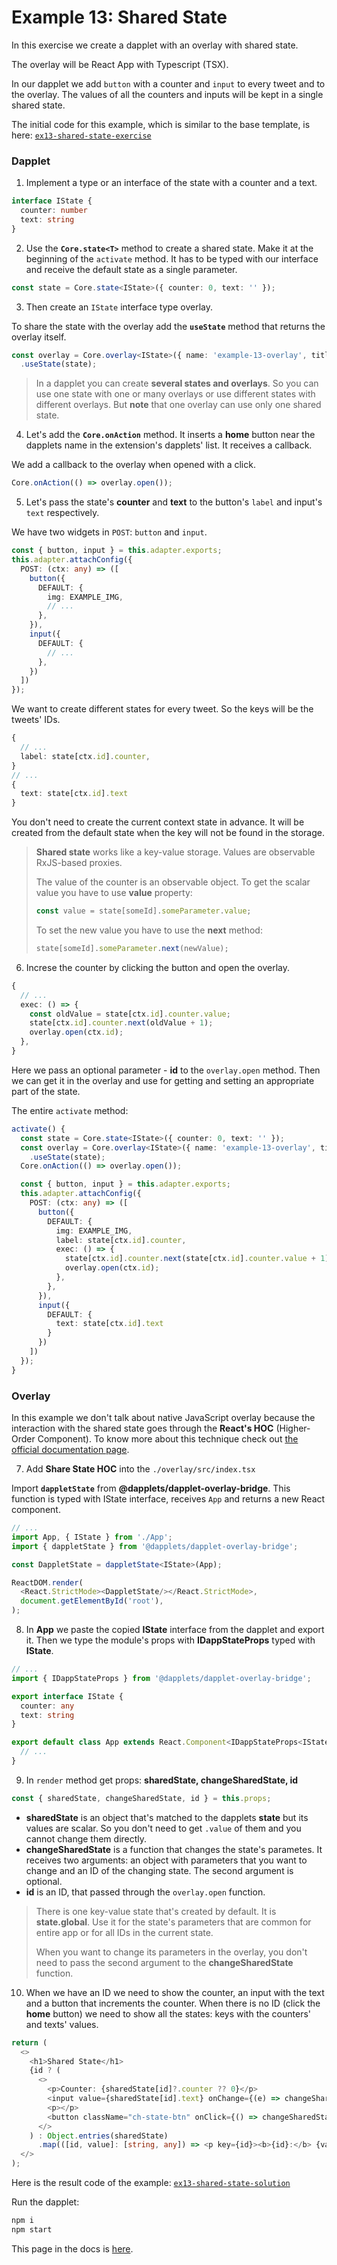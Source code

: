 # Example 13: Shared State

In this exercise we create a dapplet with an overlay with shared state.

The overlay will be React App with Typescript (TSX).

In our dapplet we add `button` with a counter and `input` to every tweet and to the overlay. The values of all the counters and inputs will be kept in a single shared state.

The initial code for this example, which is similar to the base template, is here: [`ex13-shared-state-exercise`](https://github.com/dapplets/dapplet-template/tree/ex13-shared-state-exercise)

### Dapplet

1.  Implement a type or an interface of the state with a counter and a text.

  ```typescript
  interface IState {
    counter: number
    text: string
  }
  ```

2.  Use the **`Core.state<T>`** method to create a shared state. Make it at the beginning of the `activate` method. It has to be typed with our interface and receive the default state as a single parameter.

  ```typescript
  const state = Core.state<IState>({ counter: 0, text: '' });
  ```

3.  Then create an `IState` interface type overlay.

  To share the state with the overlay add the **`useState`** method that returns the overlay itself.

  ```typescript
  const overlay = Core.overlay<IState>({ name: 'example-13-overlay', title: 'Example 13' })
    .useState(state);
  ```

> In a dapplet you can create **several states and overlays**. So you can use one state with one or many overlays or use different states with different overlays. But **note** that one overlay can use only one shared state.

4.  Let's add the **`Core.onAction`** method. It inserts a **home** button near the dapplets name in the extension's dapplets' list. It receives a callback.

  We add a callback to the overlay when opened with a click.

  ```typescript
  Core.onAction(() => overlay.open());
  ```

5.  Let's pass the state's **counter** and **text**  to the button's `label` and input's `text` respectively.

  We have two widgets in `POST`: `button` and `input`.

  ```typescript
  const { button, input } = this.adapter.exports;
  this.adapter.attachConfig({
    POST: (ctx: any) => ([
      button({
        DEFAULT: {
          img: EXAMPLE_IMG,
          // ...
        },
      }),
      input({
        DEFAULT: {
          // ...
        },
      })
    ])
  });
  ```

  We want to create different states for every tweet. So the keys will be the tweets' IDs.

  ```typescript
  {
    // ...
    label: state[ctx.id].counter,
  }
  // ...
  {
    text: state[ctx.id].text
  }
  ```

  You don't need to create the current context state in advance. It will be created from the default state when the key will not be found in the storage.

> **Shared state** works like a key-value storage. Values are observable RxJS-based proxies.
>
> The value of the counter is an observable object. To get the scalar value you have to use **value** property:
>
> ```typescript
> const value = state[someId].someParameter.value;
> ```
>
> To set the new value you have to use the **next** method:
>
> ```typescript
> state[someId].someParameter.next(newValue);
> ```

6.  Increse the counter by clicking the button and open the overlay.

  ```typescript
  {
    // ...
    exec: () => {
      const oldValue = state[ctx.id].counter.value;
      state[ctx.id].counter.next(oldValue + 1);
      overlay.open(ctx.id);
    },
  }
  ```

  Here we pass an optional parameter - **id** to the `overlay.open` method. Then we can get it in the overlay and use for getting and setting an appropriate part of the state.

The entire `activate` method:

```typescript
activate() {
  const state = Core.state<IState>({ counter: 0, text: '' });
  const overlay = Core.overlay<IState>({ name: 'example-13-overlay', title: 'Example 13' })
    .useState(state);
  Core.onAction(() => overlay.open());

  const { button, input } = this.adapter.exports;
  this.adapter.attachConfig({
    POST: (ctx: any) => ([
      button({
        DEFAULT: {
          img: EXAMPLE_IMG,
          label: state[ctx.id].counter,
          exec: () => {
            state[ctx.id].counter.next(state[ctx.id].counter.value + 1);
            overlay.open(ctx.id);
          },
        },
      }),
      input({
        DEFAULT: {
          text: state[ctx.id].text
        }
      })
    ])
  });
}
```

### Overlay

In this example we don't talk about native JavaScript overlay because the interaction with the shared state goes through the **React's HOC** (Higher-Order Component). To know more about this technique check out [the official documentation page](https://reactjs.org/docs/higher-order-components.html).

7.  Add **Share State HOC** into the `./overlay/src/index.tsx`

  Import **`dappletState`** from **@dapplets/dapplet-overlay-bridge**. This function is typed with IState interface, receives `App` and returns a new React component.

  ```typescript
  // ...
  import App, { IState } from './App';
  import { dappletState } from '@dapplets/dapplet-overlay-bridge';

  const DappletState = dappletState<IState>(App);

  ReactDOM.render(
    <React.StrictMode><DappletState/></React.StrictMode>,
    document.getElementById('root'),
  );
  ```

8.  In **App** we paste the copied **IState** interface from the dapplet and export it. Then we type the module's props with **IDappStateProps** typed with **IState**.

  ```typescript
  // ...
  import { IDappStateProps } from '@dapplets/dapplet-overlay-bridge';

  export interface IState {
    counter: any
    text: string
  }

  export default class App extends React.Component<IDappStateProps<IState>> {
    // ...
  }
  ```

9.  In `render` method get props: **sharedState, changeSharedState, id**

  ```typescript
  const { sharedState, changeSharedState, id } = this.props;
  ```

  *  **sharedState** is an object that's matched to the dapplets **state** but its values are scalar. So you don't need to get `.value` of them and you cannot change them directly.
  *  **changeSharedState** is a function that changes the state's parametes. It receives two arguments: an object with parameters that you want to change and an ID of the changing state. The second argument is optional.
  *  **id** is an ID, that passed through the `overlay.open` function.

> There is one key-value state that's created by default. It is **state.global**. Use it for the state's parameters that are common for entire app or for all IDs in the current state.
>
> When you want to change its parameters in the overlay, you don't need to pass the second argument to the **changeSharedState** function.

10.  When we have an ID we need to show the counter, an input with the text and a button that increments the counter.
When there is no ID (click the **home** button) we need to show all the states: keys with the counters' and texts' values.

  ```typescript
  return (
    <>
      <h1>Shared State</h1>
      {id ? (
        <>
          <p>Counter: {sharedState[id]?.counter ?? 0}</p>
          <input value={sharedState[id].text} onChange={(e) => changeSharedState?.({ text: e.target.value }, id)} />
          <p></p>
          <button className="ch-state-btn" onClick={() => changeSharedState?.({ counter: sharedState[id].counter + 1 }, id)}>Counter +1</button>
        </>
      ) : Object.entries(sharedState)
        .map(([id, value]: [string, any]) => <p key={id}><b>{id}:</b> {value?.counter} / {value?.text} </p>)}
    </>
  );
  ```

Here is the result code of the example: [`ex13-shared-state-solution`](https://github.com/dapplets/dapplet-template/tree/ex13-shared-state-solution)

Run the dapplet:

```bash
npm i
npm start
```

This page in the docs is [here](https://docs.dapplets.org/docs/shared-state).
